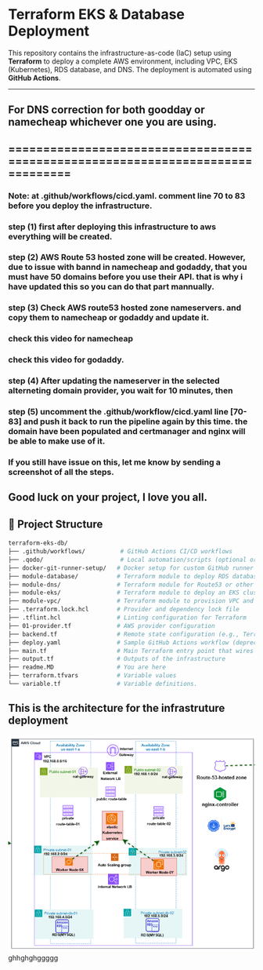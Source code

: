 # Terraform EKS & Database Deployment

This repository contains the infrastructure-as-code (IaC) setup using **Terraform** to deploy a complete AWS environment, including VPC, EKS (Kubernetes), RDS database, and DNS. The deployment is automated using **GitHub Actions**.

---
## For DNS correction for both goodday or namecheap whichever one you are using.
## ===============================================================================
### Note: at .github/workflows/cicd.yaml. comment line 70 to 83 before you deploy the infrastructure.

### step (1) first after deploying this infrastructure to aws everything will be created.
### step (2) AWS Route 53 hosted zone will be created. However, due to issue with bannd in namecheap and godaddy, that you must have 50 domains before you use their API. that is why i have updated this so you can do that part mannually. 
### step (3) Check AWS route53 hosted zone nameservers. and copy them to namecheap or godaddy and update it.

### check this video for namecheap
### check this video for godaddy.

### step (4) After updating the nameserver in the selected alterneting domain provider, you wait for 10 minutes, then 
### step (5) uncomment the .github/workflow/cicd.yaml line [70-83] and push it back to run the pipeline again by this time. the domain have been populated and certmanager and nginx will be able to make use of it. 

### If you still have issue on this, let me know by sending a screenshot of all the steps.
## Good luck on your project, I love you all.



## 📁 Project Structure

```bash
terraform-eks-db/
├── .github/workflows/          # GitHub Actions CI/CD workflows
├── .qodo/                      # Local automation/scripts (optional or internal tooling)
├── docker-git-runner-setup/   # Docker setup for custom GitHub runner (if used)
├── module-database/           # Terraform module to deploy RDS databases
├── module-dns/                # Terraform module for Route53 or other DNS setup
├── module-eks/                # Terraform module to deploy an EKS cluster
├── module-vpc/                # Terraform module to provision VPC and networking
├── .terraform.lock.hcl        # Provider and dependency lock file
├── .tflint.hcl                # Linting configuration for Terraform
├── 01-provider.tf             # AWS provider configuration
├── backend.tf                 # Remote state configuration (e.g., Terraform Cloud/S3)
├── deploy.yaml                # Sample GitHub Actions workflow (deprecated or backup)
├── main.tf                    # Main Terraform entry point that wires all modules
├── output.tf                  # Outputs of the infrastructure
├── readme.MD                  # You are here
├── terraform.tfvars           # Variable values
└── variable.tf                # Variable definitions.
```

## This is the architecture for the infrastruture deployment
![Project Architecture](architecture.png)ghhghghggggg